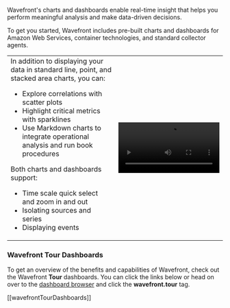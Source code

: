 Wavefront's charts and dashboards enable real-time insight that helps you perform meaningful analysis and make data-driven decisions. 

To get you started, Wavefront includes pre-built charts and dashboards for Amazon Web Services, container technologies, and standard collector agents. 

<table class="layout">
<colgroup>
<col width="50%" />
<col width="50%" />
</colgroup>
<tr>
<td style="text-align: left;vertical-align: top">In addition to displaying your data in standard line, point, and stacked area charts, you can:

<ul>
<li>Explore correlations with scatter plots</li>
<li>Highlight critical metrics with sparklines</li>
<li>Use Markdown charts to integrate operational analysis and run book procedures</li>
</ul>

Both charts and dashboards support:
<ul>
<li>Time scale quick select and zoom in and out</li>
<li>Isolating sources and series</li>
<li>Displaying events</li>
</ul>
</td>  
<td><video width="100%" controls autoplay><source src="images/onboarding-dashboards.mp4" type="video/mp4">Your browser does not support HTML5 video.</video></td>
</tr>
</table>

### Wavefront Tour Dashboards

To get an overview of the benefits and capabilities of Wavefront, check out the Wavefront **Tour** dashboards. You can click the links below or head on over to the [dashboard browser](/dashboards) and click the **wavefront.tour** tag.

[[wavefrontTourDashboards]]





